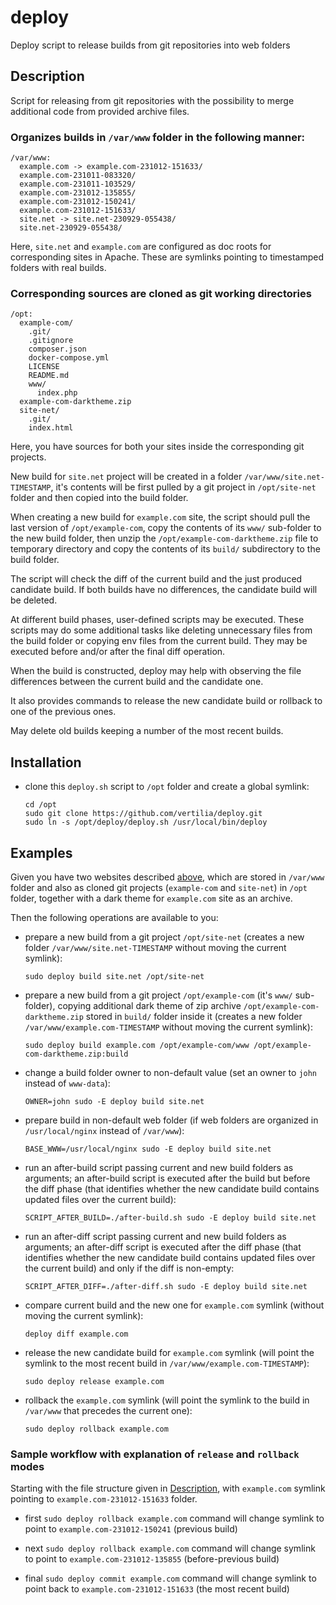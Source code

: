 # deploy

Deploy script to release builds from git repositories into web folders

## Description

Script for releasing from git repositories with the possibility to merge additional code from provided archive files.

### Organizes builds in `/var/www` folder in the following manner:

```
/var/www:
  example.com -> example.com-231012-151633/
  example.com-231011-083320/
  example.com-231011-103529/
  example.com-231012-135855/
  example.com-231012-150241/
  example.com-231012-151633/
  site.net -> site.net-230929-055438/
  site.net-230929-055438/
```

Here, `site.net` and `example.com` are configured as doc roots for corresponding sites in Apache. These are symlinks
pointing to timestamped folders with real builds.

### Corresponding sources are cloned as git working directories

```
/opt:
  example-com/
    .git/
    .gitignore
    composer.json
    docker-compose.yml
    LICENSE
    README.md
    www/
      index.php
  example-com-darktheme.zip
  site-net/
    .git/
    index.html
```

Here, you have sources for both your sites inside the corresponding git projects. 

New build for `site.net` project will be created in a folder `/var/www/site.net-TIMESTAMP`, it's contents will be
first pulled by a git project in `/opt/site-net` folder and then copied into the build folder.

When creating a new build for `example.com` site, the script should pull the last version of `/opt/example-com`, copy
the contents of its `www/` sub-folder to the new build folder, then unzip the `/opt/example-com-darktheme.zip` file to
temporary directory and copy the contents of its `build/` subdirectory to the build folder.

The script will check the diff of the current build and the just produced candidate build. If both builds have no
differences, the candidate build will be deleted.

At different build phases, user-defined scripts may be executed. These scripts may do some additional tasks like
deleting unnecessary files from the build folder or copying env files from the current build. They may be executed
before and/or after the final diff operation.

When the build is constructed, deploy may help with observing the file differences between the current build and the
candidate one.

It also provides commands to release the new candidate build or rollback to one of the previous ones.

May delete old builds keeping a number of the most recent builds.

## Installation

- clone this `deploy.sh` script to `/opt` folder and create a global symlink:

   ```shell
   cd /opt
   sudo git clone https://github.com/vertilia/deploy.git
   sudo ln -s /opt/deploy/deploy.sh /usr/local/bin/deploy
   ```

## Examples

Given you have two websites described [above](#description), which are stored in `/var/www` folder and also as cloned
git projects (`example-com` and `site-net`) in `/opt` folder, together with a dark theme for `example.com` site as an
archive.

Then the following operations are available to you:

- prepare a new build from a git project `/opt/site-net` (creates a new folder `/var/www/site.net-TIMESTAMP` without
  moving the current symlink):

   ```shell
   sudo deploy build site.net /opt/site-net
   ```

- prepare a new build from a git project `/opt/example-com` (it's `www/` sub-folder), copying additional dark theme of
  zip archive `/opt/example-com-darktheme.zip` stored in `build/` folder inside it (creates a new
  folder `/var/www/example.com-TIMESTAMP` without moving the current symlink):

   ```shell
   sudo deploy build example.com /opt/example-com/www /opt/example-com-darktheme.zip:build
   ```

- change a build folder owner to non-default value (set an owner to `john` instead of `www-data`):

   ```shell
   OWNER=john sudo -E deploy build site.net
   ```

- prepare build in non-default web folder (if web folders are organized in `/usr/local/nginx` instead of `/var/www`):

   ```shell
   BASE_WWW=/usr/local/nginx sudo -E deploy build site.net
   ```

- run an after-build script passing current and new build folders as arguments; an after-build script is executed
  after the build but before the diff phase (that identifies whether the new candidate build contains updated files
  over the current build):

   ```shell
   SCRIPT_AFTER_BUILD=./after-build.sh sudo -E deploy build site.net
   ```

- run an after-diff script passing current and new build folders as arguments; an after-diff script is executed after
  the diff phase (that identifies whether the new candidate build contains updated files over the current build) and
  only if the diff is non-empty:

   ```shell
   SCRIPT_AFTER_DIFF=./after-diff.sh sudo -E deploy build site.net
   ```

- compare current build and the new one for `example.com` symlink (without moving the current symlink):

   ```shell
   deploy diff example.com
   ```

- release the new candidate build for `example.com` symlink (will point the symlink to the most recent build
  in `/var/www/example.com-TIMESTAMP`):

   ```shell
   sudo deploy release example.com
   ```

- rollback the `example.com` symlink (will point the symlink to the build in `/var/www` that precedes the current
  one):

   ```shell
   sudo deploy rollback example.com
   ```

### Sample workflow with explanation of `release` and `rollback` modes

Starting with the file structure given in [Description](#description), with `example.com` symlink pointing
to `example.com-231012-151633` folder.

- first `sudo deploy rollback example.com` command will change symlink to point to `example.com-231012-150241` (previous
  build)

- next `sudo deploy rollback example.com` command will change symlink to point to `example.com-231012-135855`
  (before-previous build)

- final `sudo deploy commit example.com` command will change symlink to point back to `example.com-231012-151633` (the
  most recent build)
